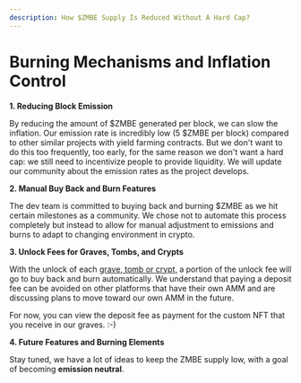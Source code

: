 ```yaml
---
description: How $ZMBE Supply Is Reduced Without A Hard Cap?
---
```


# Burning Mechanisms and Inflation Control

**1. Reducing Block Emission**

By reducing the amount of $ZMBE generated per block, we can slow the inflation. Our emission rate is incredibly low \(5 $ZMBE per block\) compared to other similar projects with yield farming contracts. But we don't want to do this too frequently, too early, for the same reason we don't want a hard cap: we still need to incentivize people to provide liquidity. We will update our community about the emission rates as the project develops.

**2. Manual Buy Back and Burn Features**

The dev team is committed to buying back and burning $ZMBE as we hit certain milestones as a community. We chose not to automate this process completely but instead to allow for manual adjustment to emissions and burns to adapt to changing environment in crypto. 

**3. Unlock Fees for Graves, Tombs, and Crypts**

With the unlock of each [grave, tomb or crypt,](../basic-information/main-features/) a portion of the unlock fee will go to buy back and burn automatically. We understand that paying a deposit fee can be avoided on other platforms that have their own AMM and are discussing plans to move toward our own AMM in the future.

For now, you can view the deposit fee as payment for the custom NFT that you receive in our graves. :-\)

**4. Future Features and Burning Elements**

Stay tuned, we have a lot of ideas to keep the ZMBE supply low, with a goal of becoming **emission neutral**.

